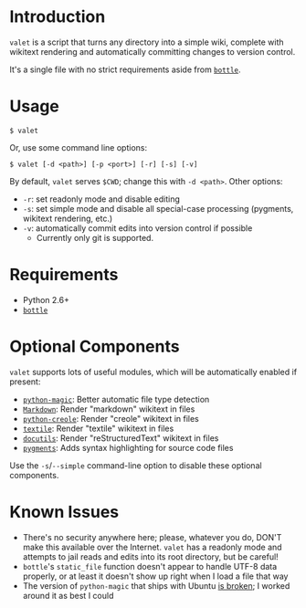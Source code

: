 Introduction
============
`valet` is a script that turns any directory into a simple wiki, complete with wikitext rendering and automatically committing changes to version control.

It's a single file with no strict requirements aside from [`bottle`](http://bottlepy.org/).

Usage
=====

    $ valet

Or, use some command line options:

    $ valet [-d <path>] [-p <port>] [-r] [-s] [-v]

By default, `valet` serves `$CWD`; change this with `-d <path>`.
Other options:

- `-r`: set readonly mode and disable editing
- `-s`: set simple mode and disable all special-case processing (pygments, wikitext rendering, etc.)
- `-v`: automatically commit edits into version control if possible
  - Currently only git is supported.

Requirements
============
- Python 2.6+
- [`bottle`](http://bottlepy.org/)

Optional Components
===================
`valet` supports lots of useful modules, which will be automatically enabled if present:

- [`python-magic`](http://pypi.python.org/pypi/python-magic/): Better automatic file type detection
- [`Markdown`](http://pypi.python.org/pypi/Markdown/): Render "markdown" wikitext in files
- [`python-creole`](http://pypi.python.org/pypi/python-creole/): Render "creole" wikitext in files
- [`textile`](http://pypi.python.org/pypi/textile): Render "textile" wikitext in files
- [`docutils`](http://pypi.python.org/pypi/docutils/): Render "reStructuredText" wikitext in files
- [`pygments`](http://pypi.python.org/pypi/Pygments): Adds syntax highlighting for source code files

Use the `-s`/`--simple` command-line option to disable these optional components.

Known Issues
============
- There's no security anywhere here; please, whatever you do, DON'T make this available over the Internet. `valet` has a readonly mode and attempts to jail reads and edits into its root directory, but be careful!
- `bottle`'s `static_file` function doesn't appear to handle UTF-8 data properly, or at least it doesn't show up right when I load a file that way
- The version of `python-magic` that ships with Ubuntu [is broken](https://bugs.launchpad.net/bugs/603128); I worked around it as best I could



